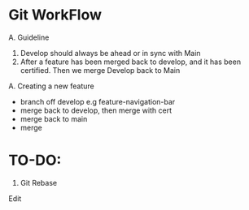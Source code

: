 # Git WorkFlow

A. Guideline

1. Develop should always be ahead or in sync with Main
2. After a feature has been merged back to develop, and it has been certified. Then we merge Develop back to Main

A. Creating  a new feature
   - branch off develop e.g feature-navigation-bar
   - merge back to develop, then merge with cert
   - merge back to main
   - merge 



# TO-DO:

1. Git Rebase

Edit

